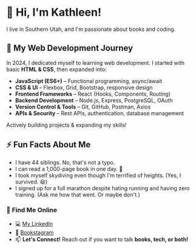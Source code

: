  # 👋 Hi, I'm Kathleen!  
 
 I live in Southern Utah, and I'm passionate about books and coding.  
   
 ## 🌱 My Web Development Journey  
 In 2024, I dedicated myself to learning web development. I started with basic **HTML & CSS**, then expanded into:  
 - **JavaScript (ES6+)** – Functional programming, async/await  
 - **CSS & UI** – Flexbox, Grid, Bootstrap, responsive design  
 - **Frontend Frameworks** – React (Hooks, Components, Routing)  
 - **Backend Development** – Node.js, Express, PostgreSQL, OAuth  
 - **Version Control & Tools** – Git, GitHub, Postman, Axios  
 - **APIs & Security** – Rest APIs, authentication, database management 
 
 Actively building projects & expanding my skills!  
 
 ## ⚡ Fun Facts About Me  
 - I have 44 siblings. No, that's not a typo.
 - I can read a 1,000-page book in one day. 📖  
 - I took myself skydiving even though I'm terrified of heights. (Yes, I survived. 😆)
 - I signed up for a full marathon despite hating running and having zero training. (Ask me how that went. Or maybe don't.) 
 
 ### 🔗 **Find Me Online**  
 - 💻 [My LinkedIn](https://www.linkedin.com/in/kathleen-wayman-5210b0352/)
 - 📸 [Bookstagram](https://www.instagram.com/kats.books17)
 - 📫 **Let's Connect!** Reach out if you want to talk **books, tech, or both!**  
